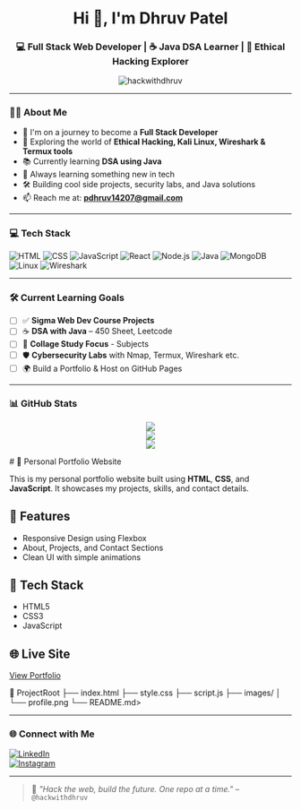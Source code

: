 <h1 align="center">Hi 👋, I'm Dhruv Patel</h1>
<h3 align="center">💻 Full Stack Web Developer | ☕ Java DSA Learner | 🔐 Ethical Hacking Explorer</h3>

<p align="center">
  <img src="https://komarev.com/ghpvc/?username=hackwithdhruv&label=Profile%20views&color=0e75b6&style=flat" alt="hackwithdhruv" />
</p>

---

### 👨‍💻 About Me

- 🚀 I'm on a journey to become a **Full Stack Developer**
- 🔐 Exploring the world of **Ethical Hacking, Kali Linux, Wireshark & Termux tools**
- 📚 Currently learning **DSA using Java**
- 🌱 Always learning something new in tech
- 🛠️ Building cool side projects, security labs, and Java solutions
- 📫 Reach me at: **pdhruv14207@gmail.com**

---

### 💻 Tech Stack

![HTML](https://img.shields.io/badge/-HTML5-E34F26?logo=html5&logoColor=white)
![CSS](https://img.shields.io/badge/-CSS3-1572B6?logo=css3&logoColor=white)
![JavaScript](https://img.shields.io/badge/-JavaScript-F7DF1E?logo=javascript&logoColor=black)
![React](https://img.shields.io/badge/-React-61DAFB?logo=react&logoColor=black)
![Node.js](https://img.shields.io/badge/-Node.js-339933?logo=node.js&logoColor=white)
![Java](https://img.shields.io/badge/-Java-007396?logo=java&logoColor=white)
![MongoDB](https://img.shields.io/badge/-MongoDB-47A248?logo=mongodb&logoColor=white)
![Linux](https://img.shields.io/badge/-Linux-FCC624?logo=linux&logoColor=black)
![Wireshark](https://img.shields.io/badge/-Wireshark-1679A7?logo=wireshark&logoColor=white)

---

### 🛠️ Current Learning Goals

- [ ] ✅ **Sigma Web Dev Course Projects**
- [ ] ☕ **DSA with Java** – 450 Sheet, Leetcode
- [ ] 🏫 **Collage Study Focus** - Subjects
- [ ] 🛡️ **Cybersecurity Labs** with Nmap, Termux, Wireshark etc.
- [ ] 🌍 Build a Portfolio & Host on GitHub Pages

---

### 📊 GitHub Stats

<p align="center">
  <img src="https://github-readme-stats.vercel.app/api?username=hackwithdhruv&show_icons=true&theme=radical" />
  <br/>
  <img src="https://github-readme-streak-stats.herokuapp.com/?user=hackwithdhruv&theme=radical" />
  <br/>
  <img src="https://github-readme-stats.vercel.app/api/top-langs/?username=hackwithdhruv&layout=compact&theme=radical" />
</p>
# 💼 Personal Portfolio Website

This is my personal portfolio website built using **HTML**, **CSS**, and **JavaScript**. It showcases my projects, skills, and contact details.

## 🚀 Features
- Responsive Design using Flexbox
- About, Projects, and Contact Sections
- Clean UI with simple animations

## 🔧 Tech Stack
- HTML5
- CSS3
- JavaScript

## 🌐 Live Site
[View Portfolio](https://hackwithdp.github.io/CODSOFT/Task1-Portfolio)

📁 ProjectRoot
├── index.html
├── style.css
├── script.js
├── images/
│   └── profile.png
└── README.md>

---

### 🌐 Connect with Me

[![LinkedIn](https://img.shields.io/badge/-LinkedIn-0077B5?logo=linkedin&logoColor=white)](https://linkedin.com/in/hackwithdp)  
[![Instagram](https://img.shields.io/badge/-Instagram-E4405F?logo=instagram&logoColor=white)](https://instagram.com/pdhruv_8)

---

> 💬 *"Hack the web, build the future. One repo at a time."* – `@hackwithdhruv`
